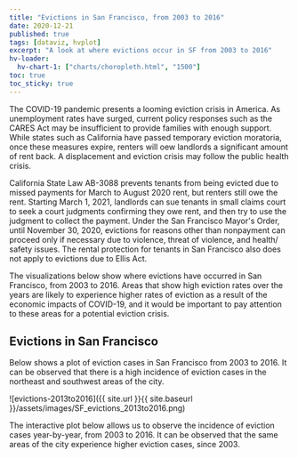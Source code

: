 ```yaml
---
title: "Evictions in San Francisco, from 2003 to 2016"
date: 2020-12-21
published: true
tags: [dataviz, hvplot]
excerpt: "A look at where evictions occur in SF from 2003 to 2016"
hv-loader:
  hv-chart-1: ["charts/choropleth.html", "1500"] 
toc: true
toc_sticky: true
---
```


The COVID-19 pandemic presents a looming eviction crisis in America. As unemployment rates have surged, current policy responses such as the CARES Act may be insufficient to provide families with enough support. While states such as California have passed temporary eviction moratoria, once these measures expire, renters will oew landlords a significant amount of rent back. A displacement and eviction crisis may follow the public health crisis. 

California State Law AB-3088 prevents tenants from being evicted due to missed payments for March to August 2020 rent, but renters still owe the rent. Starting March 1, 2021, landlords can sue tenants in small claims court to seek a court judgments confirming they owe rent, and then try to use the judgment to collect the payment. Under the San Francisco Mayor's Order, until November 30, 2020, evictions for reasons other than nonpayment can proceed only if necessary due to violence, threat of violence, and health/ safety issues. The rental protection for tenants in San Francisco also does not apply to evictions due to Ellis Act. 

The visualizations below show where evictions have occurred in San Francisco, from 2003 to 2016. Areas that show high eviction rates over the years are likely to experience higher rates of eviction as a result of the economic impacts of COVID-19, and it would be important to pay attention to these areas for a potential eviction crisis. 


## Evictions in San Francisco 

Below shows a plot of eviction cases in San Francisco from 2003 to 2016. It can be observed that there is a high incidence of eviction cases in the northeast and southwest areas of the city. 

![evictions-2013to2016]({{ site.url }}{{ site.baseurl }}/assets/images/SF_evictions_2013to2016.png)


The interactive plot below allows us to observe the incidence of eviction cases year-by-year, from 2003 to 2016. It can be observed that the same areas of the city experience higher eviction cases, since 2003. 

<div id="hv-chart-1"></div>

